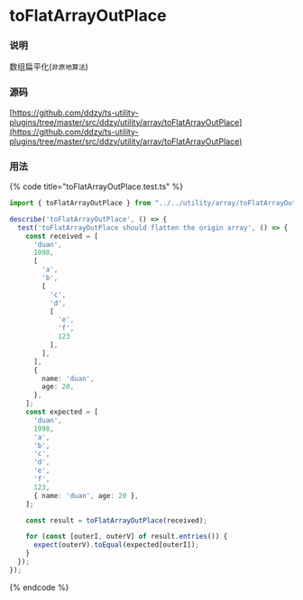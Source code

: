 # toFlatArrayOutPlace

### 说明

 数组扁平化\(`非原地算法`\)

### 源码

[https://github.com/ddzy/ts-utility-plugins/tree/master/src/ddzy/utility/array/toFlatArrayOutPlace](https://github.com/ddzy/ts-utility-plugins/tree/master/src/ddzy/utility/array/toFlatArrayOutPlace)

### 用法

{% code title="toFlatArrayOutPlace.test.ts" %}
```typescript
import { toFlatArrayOutPlace } from "../../utility/array/toFlatArrayOutPlace";

describe('toFlatArrayOutPlace', () => {
  test('toFlatArrayOutPlace should flatten the origin array', () => {
    const received = [
      'duan',
      1998,
      [
        'a',
        'b',
        [
          'c',
          'd',
          [
            'e',
            'f',
            123
          ],
        ],
      ],
      {
        name: 'duan',
        age: 20,
      },
    ];
    const expected = [
      'duan',
      1998,
      'a',
      'b',
      'c',
      'd',
      'e',
      'f',
      123,
      { name: 'duan', age: 20 },
    ];

    const result = toFlatArrayOutPlace(received);

    for (const [outerI, outerV] of result.entries()) {
      expect(outerV).toEqual(expected[outerI]);
    }
  });
});
```
{% endcode %}


